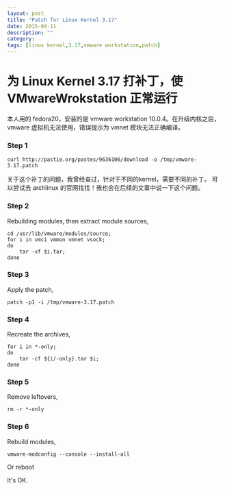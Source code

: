 ```yaml
---
layout: post
title: "Patch for Linux Kernel 3.17"
date: 2015-04-11
description: ""
category: 
tags: [linux kernel,3.17,vmware workstation,patch]
---
```


# 为 Linux Kernel 3.17 打补丁，使 VMwareWrokstation 正常运行

本人用的 fedora20，安装的是 vmware workstation 10.0.4。在升级内核之后，vmware 虚拟机无法使用，错误提示为 vmnet 模块无法正确编译。

### Step 1

    curl http://pastie.org/pastes/9636106/download -o /tmp/vmware-3.17.patch 

关于这个补丁的问题，我曾经查过，针对于不同的kernel，需要不同的补丁。
可以尝试去 archlinux 的官网找找！我也会在后续的文章中说一下这个问题。 

### Step 2

Rebuilding modules, then extract module sources,

    cd /usr/lib/vmware/modules/source; 
	for i in vmci vmmon vmnet vsock; 
	do 
		tar -xf $i.tar; 
	done 

### Step 3
 
Apply the patch,

	patch -p1 -i /tmp/vmware-3.17.patch 

### Step 4

Recreate the archives,

    for i in *-only; 
	do 
	    tar -cf ${i/-only}.tar $i; 
	done 

### Step 5

Remove leftovers,

    rm -r *-only 

### Step 6

Rebuild modules,

    vmware-modconfig --console --install-all 
Or
    reboot

It's OK.
